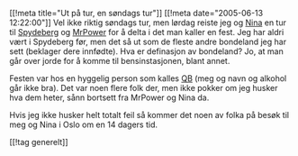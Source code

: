 [[!meta  title="Ut på tur, en søndags tur"]]
[[!meta  date="2005-06-13 12:22:00"]]
Vel ikke riktig søndags tur, men lørdag reiste jeg og <a href="http://nenia.slaskdot.org">Nina</a> en tur til <a href="http://www.spydeberg.kommune.no/">Spydeberg</a> og <a href="http://blog.der.se">MrPower</a> for å delta i det man kaller en fest. Jeg har aldri vært i Spydeberg før, men det så ut som de fleste andre bondeland jeg har sett (beklager dere innfødte). Hva er definasjon av bondeland? Jo, at man går over jorde for å komme til bensinstasjonen, blant annet.

Festen var hos en hyggelig person som kalles <a href="http://www.vqb.biz/">QB</a> (meg og navn og alkohol går ikke bra). Det var noen flere folk der, men ikke pokker om jeg husker hva dem heter, sånn bortsett fra MrPower og Nina da.

Hvis jeg ikke husker helt totalt feil så kommer det noen av folka på besøk til meg og Nina i Oslo om en 14 dagers tid.

[[!tag  generelt]]